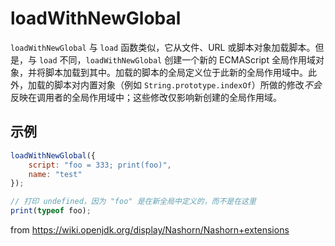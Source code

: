 # loadWithNewGlobal

`loadWithNewGlobal` 与 `load` 函数类似，它从文件、URL 或脚本对象加载脚本。但是，与 `load` 不同，`loadWithNewGlobal` 创建一个新的 ECMAScript 全局作用域对象，并将脚本加载到其中。加载的脚本的全局定义位于此新的全局作用域中。此外，加载的脚本对内置对象（例如 `String.prototype.indexOf`）所做的修改*不会*反映在调用者的全局作用域中；这些修改仅影响新创建的全局作用域。

## 示例

```javascript
loadWithNewGlobal({
    script: "foo = 333; print(foo)",
    name: "test"
});

// 打印 undefined，因为 "foo" 是在新全局中定义的，而不是在这里
print(typeof foo);
```
from https://wiki.openjdk.org/display/Nashorn/Nashorn+extensions
